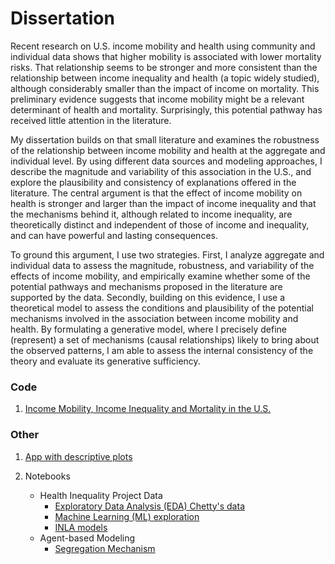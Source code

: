 
# Dissertation

Recent research on U.S. income mobility and health using community and individual data shows that higher mobility is associated with lower mortality risks. That relationship seems to be stronger and more consistent than the relationship between income inequality and health (a topic widely studied), although considerably smaller than the impact of income on mortality. This preliminary evidence suggests that income mobility might be a relevant determinant of health and mortality. Surprisingly, this potential pathway has received little attention in the literature.

My dissertation builds on that small literature and examines the robustness of the relationship between income mobility and health at the aggregate and individual level. By using different data sources and modeling approaches, I describe the magnitude and variability of this association in the U.S., and explore the plausibility and consistency of explanations offered in the literature. The central argument is that the effect of income mobility on health is stronger and larger than the impact of income inequality and that the mechanisms behind it, although related to income inequality, are theoretically distinct and independent of those of income and inequality, and can have powerful and lasting consequences.

To ground this argument, I use two strategies. First, I analyze aggregate and individual data to assess the magnitude, robustness, and variability of the effects of income mobility, and empirically examine whether some of the potential pathways and mechanisms proposed in the literature are supported by the data. Secondly, building on this evidence, I use a theoretical model to assess the conditions and plausibility of the potential mechanisms involved in the association between income mobility and health. By formulating a generative model, where I precisely define (represent) a set of mechanisms (causal relationships) likely to bring about the observed patterns, I am able to assess the internal consistency of the theory and evaluate its generative sufficiency.

###  Code

1. [Income Mobility, Income Inequality and Mortality in the U.S.](folder)

### Other

1. [App with descriptive plots](https://mobility-health.herokuapp.com)

2. Notebooks
    - Health Inequality Project Data
        - [Exploratory Data Analysis (EDA) Chetty's data](health_inequality_project/notebooks/eda_chetty.ipynb)
        - [Machine Learning (ML) exploration](health_inequality_project/notebooks/ml_chetty.ipynb)
        - [INLA models](health_inequality_project/notebooks/inla_chetty_quartiles.ipynb)
    - Agent-based Modeling
      - [Segregation Mechanism](abm/notebooks/segregation.ipynb)
